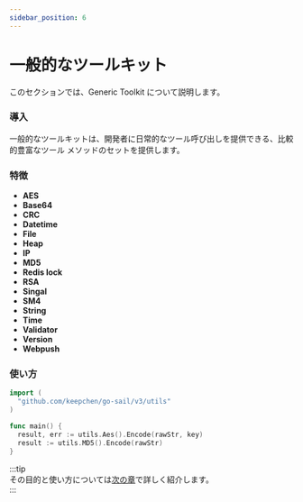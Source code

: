 ```yaml
---
sidebar_position: 6
---
```


# 一般的なツールキット  
このセクションでは、Generic Toolkit について説明します。  

### 導入  
一般的なツールキットは、開発者に日常的なツール呼び出しを提供できる、比較的豊富なツール メソッドのセットを提供します。 

### 特徴  
- **AES**  
- **Base64**  
- **CRC**  
- **Datetime**  
- **File**  
- **Heap**  
- **IP**  
- **MD5**  
- **Redis lock**  
- **RSA**  
- **Singal**  
- **SM4**  
- **String**  
- **Time**  
- **Validator**  
- **Version**  
- **Webpush**

### 使い方  
```go title="main.go" showLineNumbers  
import (
  "github.com/keepchen/go-sail/v3/utils"
)

func main() {
  result, err := utils.Aes().Encode(rawStr, key)
  result := utils.MD5().Encode(rawStr)
}
```  
:::tip   
その目的と使い方については[次の章](../examples/toolkit.md)で詳しく紹介します。  
:::  